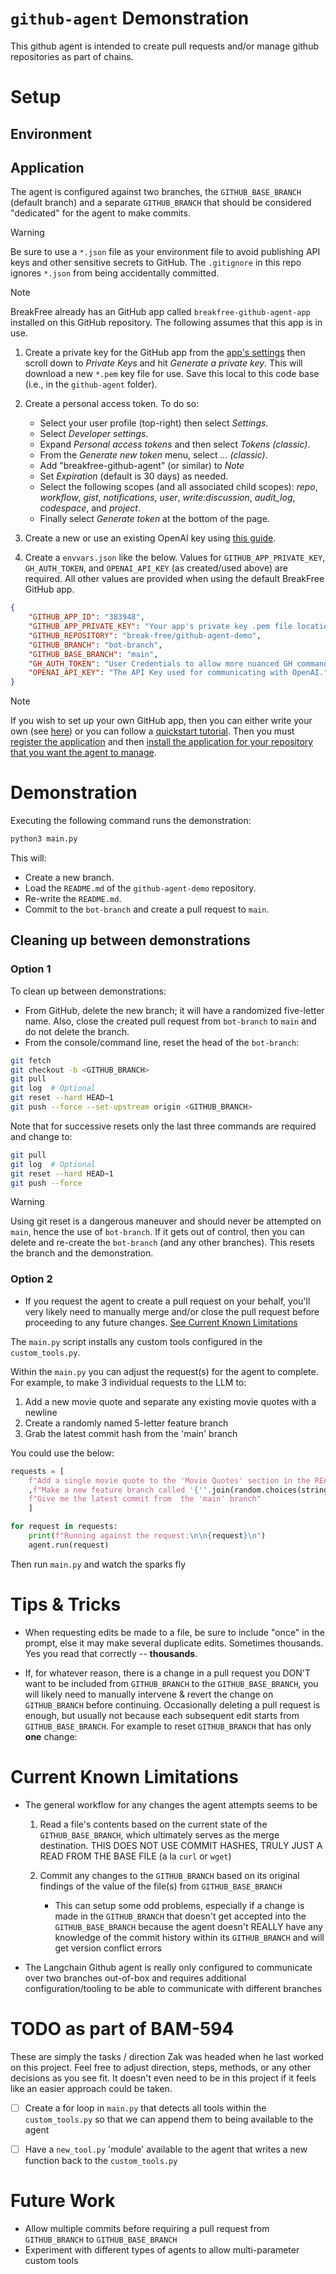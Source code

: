 # `github-agent` Demonstration

This github agent is intended to create pull requests and/or manage github
repositories as part of chains.


# Setup


## Environment


## Application

The agent is configured against two branches, the `GITHUB_BASE_BRANCH` (default
branch) and a separate `GITHUB_BRANCH` that should be considered "dedicated" for
the agent to make commits.


> [!WARNING]
> Be sure to use a `*.json` file as your environment file to avoid publishing
> API keys and other sensitive secrets to GitHub. The `.gitignore` in this repo
> ignores `*.json` from being accidentally committed.

> [!NOTE]
> BreakFree already has an GitHub app called `breakfree-github-agent-app`
> installed on this GitHub repository. The following assumes that this
> app is in use.

1. Create a private key for the GitHub app from the [app's settings](https://github.com/organizations/break-free/settings/apps/breakfree-github-agent-app)
then scroll down to *Private Keys* and hit *Generate a private key*. This will
download a new `*.pem` key file for use. Save this local to this code base
(i.e., in the `github-agent` folder).

1. Create a personal access token. To do so:

    - Select your user profile (top-right) then select *Settings*.
    - Select *Developer settings*.
    - Expand *Personal access tokens* and then select *Tokens (classic)*.
    - From the *Generate new token* menu, select *... (classic)*.
    - Add "breakfree-github-agent" (or similar) to *Note*
    - Set *Expiration* (default is 30 days) as needed.
    - Select the following scopes (and all associated child scopes): *repo*,
    *workflow*, *gist*, *notifications*, *user*, *write:discussion*,
    *audit_log*, *codespace*, and *project*.
    - Finally select *Generate token* at the bottom of the page.

1. Create a new or use an existing OpenAI key using [this guide](https://breakfree.atlassian.net/wiki/spaces/BFAIML/pages/2289369089/Using+the+BreakFree+OpenAI+Account).

1. Create a `envvars.json` like the below. Values for `GITHUB_APP_PRIVATE_KEY`,
`GH_AUTH_TOKEN`, and `OPENAI_API_KEY` (as created/used above) are required. All
other values are provided when using the default BreakFree GitHub app.

```json
{
    "GITHUB_APP_ID": "383948",
    "GITHUB_APP_PRIVATE_KEY": "Your app's private key .pem file location; if the location is the local directory just add `<filename>.pem`",
    "GITHUB_REPOSITORY": "break-free/github-agent-demo",
    "GITHUB_BRANCH": "bot-branch",
    "GITHUB_BASE_BRANCH": "main",
    "GH_AUTH_TOKEN": "User Credentials to allow more nuanced GH commands. Unsure if it's really necessary yet, but is currently being used for actions not available out-of-box like creating a new git branch.",
    "OPENAI_API_KEY": "The API Key used for communicating with OpenAI."
}
```

> [!NOTE]
> If you wish to set up your own GitHub app, then you can either write your own
> (see [here](https://docs.github.com/en/apps/creating-github-apps/about-creating-github-apps/about-creating-github-apps))
> or you can follow a [quickstart tutorial](https://docs.github.com/en/apps/creating-github-apps/writing-code-for-a-github-app/quickstart). Then you must
> [register the application](https://docs.github.com/en/apps/creating-github-apps/registering-a-github-app/registering-a-github-app) and then
> [install the application for your repository that you want the agent to manage](https://docs.github.com/en/apps/using-github-apps/installing-your-own-github-app).


# Demonstration

Executing the following command runs the demonstration:

```bash
python3 main.py
```

This will:

- Create a new branch.
- Load the `README.md` of the `github-agent-demo` repository.
- Re-write the `README.md`.
- Commit to the `bot-branch` and create a pull request to `main`.


## Cleaning up between demonstrations


### Option 1

To clean up between demonstrations:

- From GitHub, delete the new branch; it will have a randomized five-letter
name. Also, close the created pull request from `bot-branch` to `main` and do
not delete the branch.
- From the console/command line, reset the head of the `bot-branch`:

```bash
git fetch
git checkout -b <GITHUB_BRANCH>
git pull
git log  # Optional
git reset --hard HEAD~1
git push --force --set-upstream origin <GITHUB_BRANCH>
```

Note that for successive resets only the last three commands are required and
change to:

```bash
git pull
git log  # Optional
git reset --hard HEAD~1
git push --force
```

> [!WARNING]
> Using git reset is a dangerous maneuver and should never be attempted on
> `main`, hence the use of `bot-branch`. If it gets out of control, then you
> can delete and re-create the `bot-branch` (and any other branches). This
> resets the branch and the demonstration.


### Option 2

- If you request the agent to create a pull request on your behalf, you'll very
likely need to manually merge and/or close the pull request before proceeding to
any future changes. [See Current Known Limitations](#current-known-limitations)


The `main.py` script installs any custom tools configured in the
`custom_tools.py`.

Within the `main.py` you can adjust the request(s) for the agent to complete.
For example, to make 3 individual requests to the LLM to:

1. Add a new movie quote and separate any existing movie quotes with a newline
1. Create a randomly named 5-letter feature branch
1. Grab the latest commit hash from the 'main' branch

You could use the below:

```python
requests = [
    f"Add a single movie quote to the 'Movie Quotes' section in the README.md. Place a new line between any existing movie quotes and your new one. Then create a pull request to {gh_base_branch} with any changes. Do not create a new branch if the pull request fails."
    ,f"Make a new feature branch called '{''.join(random.choices(string.ascii_letters, k=5))}'" # Make a random 5-letter feature branch
    f"Give me the latest commit from  the 'main' branch"
    ]

for request in requests:
    print(f"Running against the request:\n\n{request}\n")
    agent.run(request)
```

Then run `main.py` and watch the sparks fly


# Tips & Tricks

- When requesting edits be made to a file, be sure to include "once" in the
prompt, else it may make several duplicate edits. Sometimes thousands. Yes you
read that correctly -- **thousands**.

- If, for whatever reason, there is a change in a pull request you DON'T want to
be included from `GITHUB_BRANCH` to the `GITHUB_BASE_BRANCH`, you will likely
need to manually intervene & revert the change on `GITHUB_BRANCH` before
continuing. Occasionally deleting a pull request is enough, but usually not
because each subsequent edit starts from `GITHUB_BASE_BRANCH`. For example to
reset `GITHUB_BRANCH` that has only **one** change:


# Current Known Limitations

- The general workflow for any changes the agent attempts seems to be

    1. Read a file's contents based on the current state of the
    `GITHUB_BASE_BRANCH`, which ultimately serves as the merge destination. THIS
    DOES NOT USE COMMIT HASHES, TRULY JUST A READ FROM THE BASE FILE (a la
    `curl` or `wget`)

    1. Commit any changes to the `GITHUB_BRANCH` based on its original findings
    of the value of the file(s) from `GITHUB_BASE_BRANCH`
  
        - This can setup some odd problems, especially if a change is made in
        the `GITHUB_BRANCH` that doesn't get accepted into the
        `GITHUB_BASE_BRANCH` because the agent doesn't REALLY have any knowledge
        of the commit history within its `GITHUB_BRANCH` and will get version
        conflict errors

- The Langchain Github agent is really only configured to communicate over two
branches out-of-box and requires additional configuration/tooling to be able to
communicate with different branches


# TODO as part of BAM-594

These are simply the tasks / direction Zak was headed when he last worked on
this project. Feel free to adjust direction, steps, methods, or any other
decisions as you see fit. It doesn't even need to be in this project if it feels
like an easier approach could be taken.

- [ ] Create a for loop in `main.py` that detects all tools within the
`custom_tools.py` so that we can append them to being available to the agent
- [ ] Have a `new_tool.py` 'module' available to the agent that writes a new
function back to the `custom_tools.py`


# Future Work

- Allow multiple commits before requiring a pull request from `GITHUB_BRANCH` to
`GITHUB_BASE_BRANCH`
- Experiment with different types of agents to allow multi-parameter custom
tools
